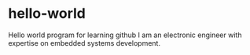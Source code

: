 # hello-world
Hello world program for learning github
I am an electronic engineer with expertise on embedded systems development.
